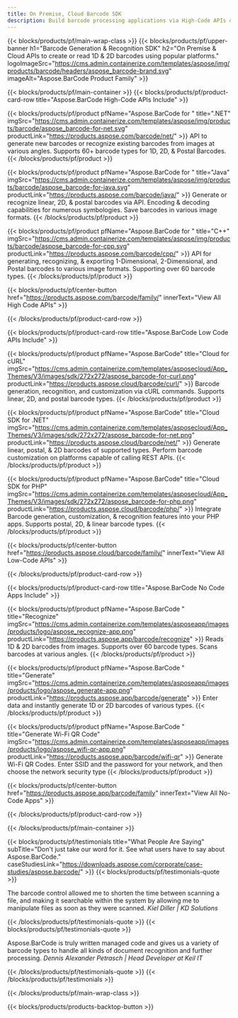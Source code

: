 ```yaml
---
title: On Premise, Cloud Barcode SDK
description: Build barcode processing applications via High-Code APIs or Cloud-based SDKs. Use cross-platform apps for Barcode generation or recognition.
---
```


{{< blocks/products/pf/main-wrap-class >}}
{{< blocks/products/pf/upper-banner h1="Barcode Generation & Recognition SDK" h2="On Premise & Cloud APIs to create or read 1D & 2D barcodes using popular platforms." logoImageSrc="https://cms.admin.containerize.com/templates/aspose/img/products/barcode/headers/aspose_barcode-brand.svg" imageAlt="Aspose.BarCode Product Family" >}}

{{< blocks/products/pf/main-container >}}
{{< blocks/products/pf/product-card-row title="Aspose.BarCode High-Code APIs Include" >}}

{{< blocks/products/pf/product pfName="Aspose.BarCode for " title=".NET" imgSrc="https://cms.admin.containerize.com/templates/aspose/img/products/barcode/aspose_barcode-for-net.svg" productLink="https://products.aspose.com/barcode/net/" >}}
API to generate new barcodes or recognize existing barcodes from images at various angles. Supports 60+ barcode types for 1D, 2D, & Postal Barcodes.
{{< /blocks/products/pf/product >}}

{{< blocks/products/pf/product pfName="Aspose.BarCode for " title="Java" imgSrc="https://cms.admin.containerize.com/templates/aspose/img/products/barcode/aspose_barcode-for-java.svg" productLink="https://products.aspose.com/barcode/java/" >}}
Generate or recognize linear, 2D, & postal barcodes via API. Encoding & decoding capabilities for numerous symbologies. Save barcodes in various image formats.
{{< /blocks/products/pf/product >}}

{{< blocks/products/pf/product pfName="Aspose.BarCode for " title="C++" imgSrc="https://cms.admin.containerize.com/templates/aspose/img/products/barcode/aspose_barcode-for-cpp.svg" productLink="https://products.aspose.com/barcode/cpp/" >}}
API for generating, recognizing, & exporting 1-Dimensional, 2-Dimensional, and Postal barcodes to various image formats. Supporting over 60 barcode types.
{{< /blocks/products/pf/product >}}

{{< blocks/products/pf/center-button href="https://products.aspose.com/barcode/family/" innerText="View All High Code APIs" >}}

{{< /blocks/products/pf/product-card-row >}}

{{< blocks/products/pf/product-card-row title="Aspose.BarCode Low Code APIs Include" >}}

{{< blocks/products/pf/product pfName="Aspose.BarCode" title="Cloud for cURL" imgSrc="https://cms.admin.containerize.com/templates/asposecloud/App_Themes/V3/images/sdk/272x272/aspose_barcode-for-curl.png" productLink="https://products.aspose.cloud/barcode/curl/" >}}
Barcode generation, recognition, and customization via cURL commands. Supports linear, 2D, and postal barcode types.
{{< /blocks/products/pf/product >}}

{{< blocks/products/pf/product pfName="Aspose.BarCode" title="Cloud SDK for .NET" imgSrc="https://cms.admin.containerize.com/templates/asposecloud/App_Themes/V3/images/sdk/272x272/aspose_barcode-for-net.png" productLink="https://products.aspose.cloud/barcode/net/" >}}
Generate linear, postal, & 2D barcodes of supported types. Perform barcode customization on platforms capable of calling REST APIs.
{{< /blocks/products/pf/product >}}

{{< blocks/products/pf/product pfName="Aspose.BarCode" title="Cloud SDK for PHP" imgSrc="https://cms.admin.containerize.com/templates/asposecloud/App_Themes/V3/images/sdk/272x272/aspose_barcode-for-php.png" productLink="https://products.aspose.cloud/barcode/php/" >}}
Integrate Barcode generation, customization, & recognition features into your PHP apps. Supports postal, 2D, & linear barcode types.
{{< /blocks/products/pf/product >}}

{{< blocks/products/pf/center-button href="https://products.aspose.cloud/barcode/family/" innerText="View All Low-Code APIs" >}}

{{< /blocks/products/pf/product-card-row >}}

{{< blocks/products/pf/product-card-row title="Aspose.BarCode No Code Apps Include" >}}

{{< blocks/products/pf/product pfName="Aspose.BarCode " title="Recognize" imgSrc="https://cms.admin.containerize.com/templates/asposeapp/images/products/logo/aspose_recognize-app.png" productLink="https://products.aspose.app/barcode/recognize" >}}
Reads 1D & 2D barcodes from images. Supports over 60 barcode types. Scans barcodes at various angles.
{{< /blocks/products/pf/product >}}

{{< blocks/products/pf/product pfName="Aspose.BarCode " title="Generate" imgSrc="https://cms.admin.containerize.com/templates/asposeapp/images/products/logo/aspose_generate-app.png" productLink="https://products.aspose.app/barcode/generate" >}}
Enter data and instantly generate 1D or 2D barcodes of various types.
{{< /blocks/products/pf/product >}}

{{< blocks/products/pf/product pfName="Aspose.BarCode " title="Generate Wi-Fi QR Code" imgSrc="https://cms.admin.containerize.com/templates/asposeapp/images/products/logo/aspose_wifi-qr-app.png" productLink="https://products.aspose.app/barcode/wifi-qr" >}}
Generate Wi-Fi QR Codes. Enter SSID and the password for your network, and then choose the network security type 
{{< /blocks/products/pf/product >}}

{{< blocks/products/pf/center-button href="https://products.aspose.app/barcode/family" innerText="View All No-Code Apps" >}}

{{< /blocks/products/pf/product-card-row >}}

{{< /blocks/products/pf/main-container >}}

<!--peoplesSayingSection-->
{{< blocks/products/pf/testimonials title="What People Are Saying" subTitle="Don't just take our word for it. See what users have to say about Aspose.BarCode." caseStudiesLink="https://downloads.aspose.com/corporate/case-studies/aspose.barcode/" >}}
{{< blocks/products/pf/testimonials-quote >}}
<p class="first">
 The barcode control allowed me to shorten the time between scanning a file, and making it searchable within the system by allowing me to manipulate files as soon as they were scanned. <em>Kiel Diller | KD Solutions</em>
</p>
{{< /blocks/products/pf/testimonials-quote >}}
{{< blocks/products/pf/testimonials-quote >}}
<p class="second">
 Aspose.BarCode is truly written managed code and gives us a variety of barcode types to handle all kinds of document recognition and further processing. <em>Dennis Alexander Petrasch | Head Developer at Keil IT</em>
</p>
{{< /blocks/products/pf/testimonials-quote >}}
{{< /blocks/products/pf/testimonials >}}
<!--peoplesSayingSection End-->

{{< /blocks/products/pf/main-wrap-class >}}

{{< blocks/products/products-backtop-button >}}
